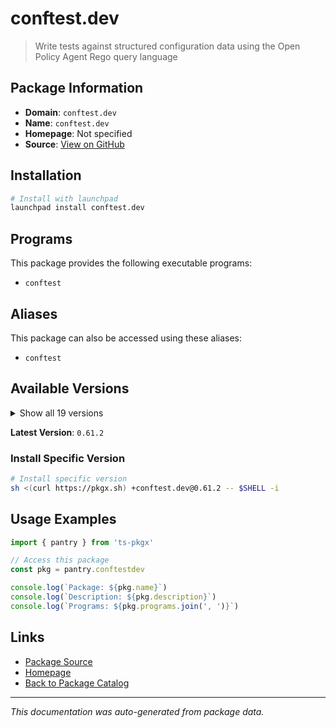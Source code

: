 # conftest.dev

> Write tests against structured configuration data using the Open Policy Agent Rego query language

## Package Information

- **Domain**: `conftest.dev`
- **Name**: `conftest.dev`
- **Homepage**: Not specified
- **Source**: [View on GitHub](https://github.com/pkgxdev/pantry/tree/main/projects/conftest.dev/package.yml)

## Installation

```bash
# Install with launchpad
launchpad install conftest.dev
```

## Programs

This package provides the following executable programs:

- `conftest`

## Aliases

This package can also be accessed using these aliases:

- `conftest`

## Available Versions

<details>
<summary>Show all 19 versions</summary>

- `0.61.2`, `0.61.1`, `0.61.0`, `0.60.0`, `0.59.0`
- `0.58.0`, `0.57.0`, `0.56.0`, `0.55.0`, `0.54.0`
- `0.53.0`, `0.52.0`, `0.51.0`, `0.50.0`, `0.49.1`
- `0.49.0`, `0.48.0`, `0.47.0`, `0.46.0`

</details>

**Latest Version**: `0.61.2`

### Install Specific Version

```bash
# Install specific version
sh <(curl https://pkgx.sh) +conftest.dev@0.61.2 -- $SHELL -i
```

## Usage Examples

```typescript
import { pantry } from 'ts-pkgx'

// Access this package
const pkg = pantry.conftestdev

console.log(`Package: ${pkg.name}`)
console.log(`Description: ${pkg.description}`)
console.log(`Programs: ${pkg.programs.join(', ')}`)
```

## Links

- [Package Source](https://github.com/pkgxdev/pantry/tree/main/projects/conftest.dev/package.yml)
- [Homepage](#)
- [Back to Package Catalog](../package-catalog.md)

---

*This documentation was auto-generated from package data.*
